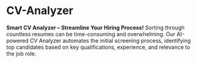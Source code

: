 # CV-Analyzer
**Smart CV Analyzer – Streamline Your Hiring Process!**  Sorting through countless resumes can be time-consuming and overwhelming. Our AI-powered CV Analyzer automates the initial screening process, identifying top candidates based on key qualifications, experience, and relevance to the job role.
